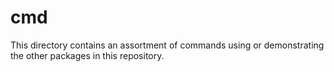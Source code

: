 # cmd

This directory contains an assortment of commands using or demonstrating
the other packages in this repository.
